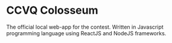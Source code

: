 # CCVQ Colosseum

The official local web-app for the contest. Written in Javascript programming language using ReactJS and NodeJS frameworks.
